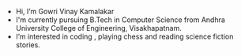 - Hi, I’m Gowri Vinay Kamalakar
- I'm currently pursuing B.Tech in Computer Science from Andhra University College of Engineering, Visakhapatnam.
- I’m interested in coding , playing chess and reading science fiction stories.


